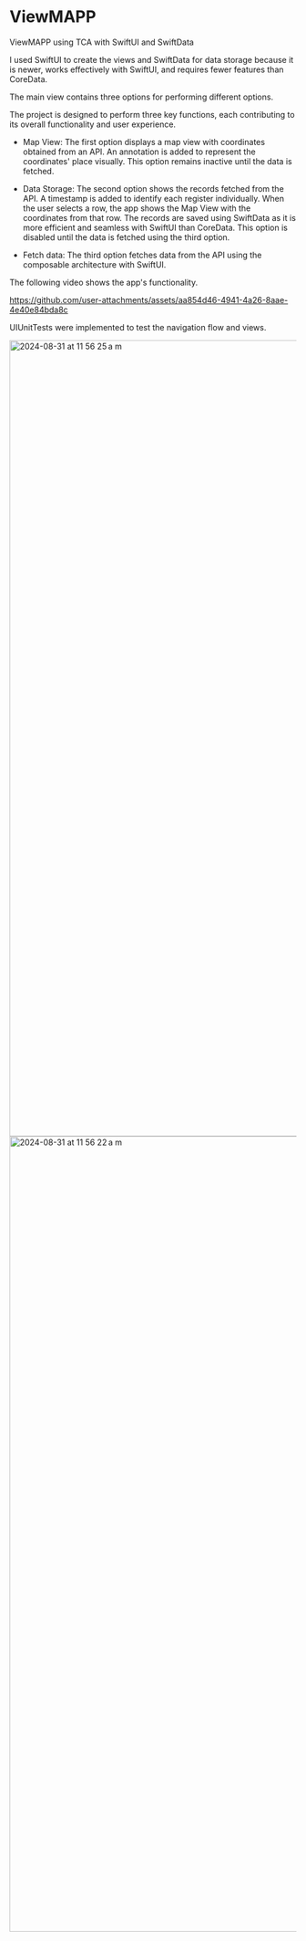 # ViewMAPP
ViewMAPP using TCA with SwiftUI and SwiftData


I used SwiftUI to create the views and SwiftData for data storage because it is newer, works effectively with SwiftUI, and requires fewer features than CoreData.

The main view contains three options for performing different options.

The project is designed to perform three key functions, each contributing to its overall functionality and user experience.

- Map View: The first option displays a map view with coordinates obtained from an API. An annotation is added to represent the coordinates' place visually. This option remains inactive until the data is fetched.

- Data Storage: The second option shows the records fetched from the API. A timestamp is added to identify each register individually. When the user selects a row, the app shows the Map View with the coordinates from that row. The records are saved using SwiftData as it is more efficient and seamless with SwiftUI than CoreData. This option is disabled until the data is fetched using the third option.

- Fetch data: The third option fetches data from the API using the composable architecture with SwiftUI.


The following video shows the app's functionality. 




https://github.com/user-attachments/assets/aa854d46-4941-4a26-8aae-4e40e84bda8c




UIUnitTests were implemented to test the navigation flow and views.


<img width="1395" alt="2024-08-31 at 11 56 25 a m" src="https://github.com/user-attachments/assets/a48d803e-2571-428d-b324-06bedc2fa6a8">
<img width="1394" alt="2024-08-31 at 11 56 22 a m" src="https://github.com/user-attachments/assets/415baec2-a59f-4a82-b434-59a670fefe83">



